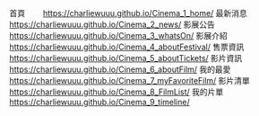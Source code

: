 首頁　　 https://charliewuuu.github.io/Cinema_1_home/
最新消息 https://charliewuuu.github.io/Cinema_2_news/
影展公告 https://charliewuuu.github.io/Cinema_3_whatsOn/
影展介紹 https://charliewuuu.github.io/Cinema_4_aboutFestival/
售票資訊 https://charliewuuu.github.io/Cinema_5_aboutTickets/
影片資訊 https://charliewuuu.github.io/Cinema_6_aboutFilm/
我的最愛 https://charliewuuu.github.io/Cinema_7_myFavoriteFilm/
影片清單 https://charliewuuu.github.io/Cinema_8_FilmList/
我的片單 https://charliewuuu.github.io/Cinema_9_timeline/
